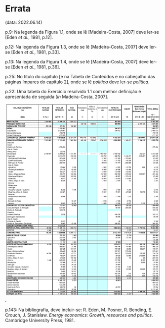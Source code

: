 # Errata
(data: 2022.06.14)

p.9: Na legenda da Figura 1.1, onde se lê [Madeira-Costa, 2007] deve ler-se [Eden _et al._, 1981, p.12].

p.12: Na legenda da Figura 1.3, onde se lê [Madeira-Costa, 2007] deve ler-se [Eden _et al._, 1981, p.33].

p.13: Na legenda da Figura 1.4, onde se lê [Madeira-Costa, 2007] deve ler-se [Eden _et al._, 1981, p.36].

p.25: No título do capítulo [e na Tabela de Conteúdos e no cabeçalho das páginas ímpares do capítulo 2], onde se lê _politíca_ deve ler-se _política_.

p.22: Uma tabela do Exercício resolvido 1.1 com melhor definição é apresentada de seguida [_in_ Madeira-Costa, 2007].

![alt p_22_tabelaExResolv1_1.png](p_22_tabelaExResolv1_1.png?raw=true "Tabela do Exercício resolvido 1.1").

p.143: Na bibliografia, deve incluir-se: R. Eden, M. Posner, R. Bending, E. Crouch, J. Stanislaw. _Energy economics: Growth, resources and politics_. Cambridge University Press, 1981. 
